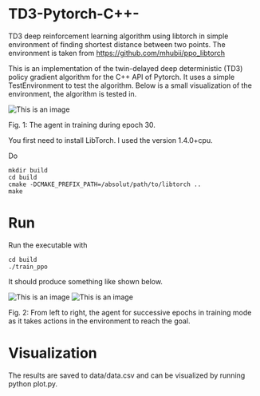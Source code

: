 # TD3-Pytorch-C++-
TD3 deep reinforcement learning algorithm using libtorch in simple environment of finding shortest distance between two points. The environment is taken from https://github.com/mhubii/ppo_libtorch

This is an implementation of the twin-delayed deep deterministic (TD3) policy gradient algorithm for the C++ API of Pytorch. It uses a simple TestEnvironment to test the algorithm. Below is a small visualization of the environment, the algorithm is tested in.

![This is an image](/img/epoch_30.gif)


Fig. 1: The agent in training during epoch 30.

You first need to install LibTorch. I used the version 1.4.0+cpu.

Do
```
mkdir build
cd build
cmake -DCMAKE_PREFIX_PATH=/absolut/path/to/libtorch ..
make
```
# Run
Run the executable with
```
cd build
./train_ppo
```

It should produce something like shown below.


![This is an image](/img/epoch_4.gif)
![This is an image](/img/epoch_11.gif)

Fig. 2: From left to right, the agent for successive epochs in training mode as it takes actions in the environment to reach the goal.


# Visualization
The results are saved to data/data.csv and can be visualized by running python plot.py.
